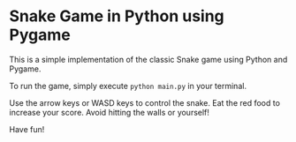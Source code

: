 Snake Game in Python using Pygame
=====================================

This is a simple implementation of the classic Snake game using Python and Pygame.

To run the game, simply execute `python main.py` in your terminal.

Use the arrow keys or WASD keys to control the snake. Eat the red food to increase your score. Avoid hitting the walls or yourself!

Have fun!